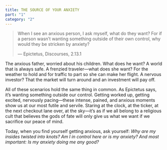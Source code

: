 ```yaml
---
title: THE SOURCE OF YOUR ANXIETY
part: "1"
category: "2"
---
```


> When I see an anxious person, I ask myself, what do they want? For if a person wasn’t wanting something outside of their own control, why would they be stricken by anxiety?
>
> — Epictetus, Discourses, 2.13.1

The anxious father, worried about his children. What does he want? A world that is always safe. A frenzied traveler—what does she want? For the weather to hold and for traffic to part so she can make her flight. A nervous investor? That the market will turn around and an investment will pay off.

All of these scenarios hold the same thing in common. As Epictetus says, it’s wanting something outside our control. Getting worked up, getting excited, nervously pacing—these intense, pained, and anxious moments show us at our most futile and servile. Staring at the clock, at the ticker, at the next checkout lane over, at the sky—it’s as if we all belong to a religious cult that believes the gods of fate will only give us what we want if we sacrifice our peace of mind.

Today, when you find yourself getting anxious, ask yourself: _Why are my insides twisted into knots? Am I in control here or is my anxiety? And most important: Is my anxiety doing me any good?_
